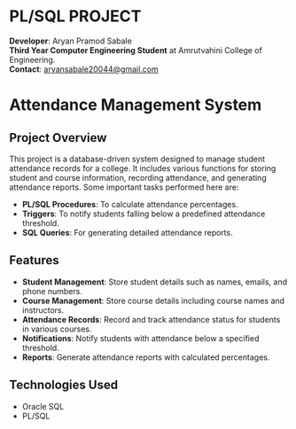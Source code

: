 # PL/SQL PROJECT
**Developer**: Aryan Pramod Sabale  
**Third Year Computer Engineering Student** at Amrutvahini College of Engineering.  
**Contact**: aryansabale20044@gmail.com  
# Attendance Management System

## Project Overview
This project is a database-driven system designed to manage student attendance records for a college. It includes various functions for storing student and course information, recording attendance, and generating attendance reports. Some important tasks performed here are:

- **PL/SQL Procedures**: To calculate attendance percentages.
- **Triggers**: To notify students falling below a predefined attendance threshold.
- **SQL Queries**: For generating detailed attendance reports.

## Features
- **Student Management**: Store student details such as names, emails, and phone numbers.
- **Course Management**: Store course details including course names and instructors.
- **Attendance Records**: Record and track attendance status for students in various courses.
- **Notifications**: Notify students with attendance below a specified threshold.
- **Reports**: Generate attendance reports with calculated percentages.

## Technologies Used
- Oracle SQL
- PL/SQL

